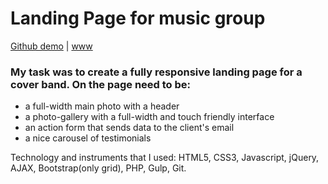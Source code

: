 # Landing Page for music group
[Github demo](https://pytnik23.github.io/site-for-coverband/) | [www](https://pwcoverband.com.ua/)

### My task was to create a fully responsive landing page for a cover band. On the page need to be:

- a full-width main photo with a header
- a photo-gallery with a full-width and touch friendly interface
- an action form that sends data to the client's email
- a nice carousel of testimonials

Technology and instruments that I used:
HTML5, CSS3, Javascript, jQuery, AJAX, Bootstrap(only grid), PHP, Gulp, Git.
